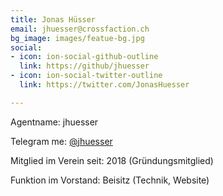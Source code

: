 ```yaml
---
title: Jonas Hüsser
email: jhuesser@crossfaction.ch
bg_image: images/featue-bg.jpg
social:
- icon: ion-social-github-outline
  link: https://github/jhuesser
- icon: ion-social-twitter-outline
  link: https://twitter.com/JonasHuesser

---
```

Agentname: jhuesser

Telegram me: [@jhuesser](https://t.me/jhuesser)

Mitglied im Verein seit: 2018 (Gründungsmitglied)

Funktion im Vorstand: Beisitz (Technik, Website)